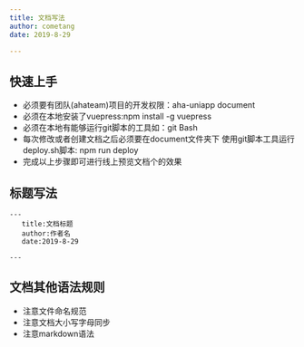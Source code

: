 ```yaml
---
title: 文档写法
author: cometang
date: 2019-8-29

---
```


## 快速上手

- 必须要有团队(ahateam)项目的开发权限：aha-uniapp document 
- 必须在本地安装了vuepress:npm install -g vuepress
- 必须在本地有能够运行git脚本的工具如：git Bash
- 每次修改或者创建文档之后必须要在document文件夹下 使用git脚本工具运行deploy.sh脚本: npm run deploy
- 完成以上步骤即可进行线上预览文档个的效果


## 标题写法
 ```
 ---
	title:文档标题
	author:作者名
	date:2019-8-29
	
 ---
 ```
 

 ## 文档其他语法规则
 - 注意文件命名规范
 - 注意文档大小写字母同步
 - 注意markdown语法
 
 